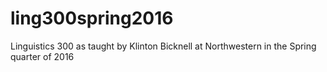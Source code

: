 # ling300spring2016
Linguistics 300 as taught by Klinton Bicknell at Northwestern in the Spring quarter of 2016
